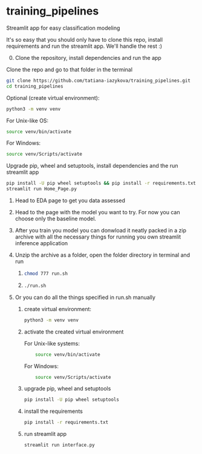 # training_pipelines

Streamlit app for easy classification modeling

It's so easy that you should only have to clone this repo, install requirements and run the streamlit app. We'll handle the rest :)



0. Clone the repository, install dependencies and run the app

Clone the repo and go to that folder in the terminal

```bash
git clone https://github.com/tatiana-iazykova/training_pipelines.git
cd training_pipelines
```

Optional (create virtual environment):

```bash
python3 -m venv venv 
```
    
For Unix-like OS:

```bash
source venv/bin/activate
```

For Windows:

```bash
source venv/Scripts/activate
```

Upgrade pip, wheel and setuptools, install dependencies and the run streamlit app

```bash
pip install -U pip wheel setuptools && pip install -r requirements.txt
streamlit run Home_Page.py
```

1. Head to EDA page to get you data assessed
2. Head to the page with the model you want to try. For now you can choose only the baseline model.
3. After you train you model you can donwload it neatly packed in a zip archive with all the necessary
     things for running you own streamlit inference application
4. Unzip the archive as a folder, open the folder directory in terminal and run 
    
    1.  ```bash
        chmod 777 run.sh
        ```
    2.  ```bash
        ./run.sh
        ```

5. Or you can do all the things specified in run.sh manually

    1. create virtual environment: 

        ```bash
        python3 -m venv venv
        ```

    2. activate the created virtual environment
    
        For Unix-like systems:
        
        ```bash
            source venv/bin/activate
        ```
        
        For Windows:
        
        ```bash
            source venv/Scripts/activate
        ```
        
    3. upgrade pip, wheel and setuptools
    
        ```bash
        pip install -U pip wheel setuptools
        ```
    
    4. install the requirements
    
        ```bash
        pip install -r requirements.txt
        ```
    
    5. run streamlit app
    
        ```bash
        streamlit run interface.py
        ```
